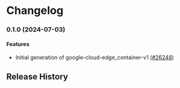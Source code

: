 # Changelog

### 0.1.0 (2024-07-03)

#### Features

* Initial generation of google-cloud-edge_container-v1 ([#26248](https://github.com/googleapis/google-cloud-ruby/issues/26248)) 

## Release History
